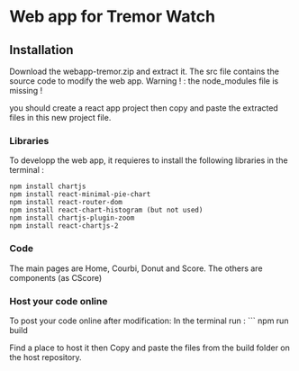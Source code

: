 # Web app for Tremor Watch

## Installation
Download the webapp-tremor.zip and extract it.
The src file contains the source code to modify the web app.
Warning ! : the node_modules file is missing ! 

you should create a react app project then copy and paste the extracted files in this new project file.

### Libraries
To developp the web app, it requieres to install the following libraries in the terminal :
``` npm install mathjs
npm install chartjs 
npm install react-minimal-pie-chart
npm install react-router-dom
npm install react-chart-histogram (but not used)
npm install chartjs-plugin-zoom
npm install react-chartjs-2 
```


### Code
The main pages are Home, Courbi, Donut and Score. The others are components (as CScore)


### Host your code online
To post your code online after modification:
In the terminal run : ``` npm run build

Find a place to host it then Copy and paste the files from the build folder on the host repository.
